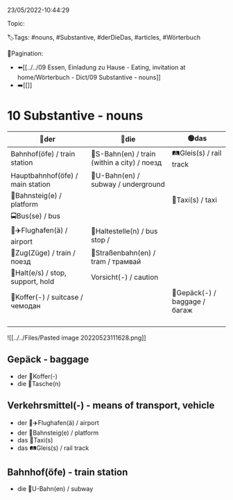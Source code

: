 23/05/2022-10:44:29

Topic:

🏷️Tags: #nouns, #Substantive, #derDieDas, #articles, #Wörterbuch

🧭Pagination:
- ⬅️[[../../09 Essen, Einladung zu Hause - Eating, invitation at home/Wörterbuch - Dict/09 Substantive - nouns]]
- ➡️[[]]

# 10 Substantive - nouns

| 🔵der                             | 🔴die                                        | 🟢das                          |
|-----------------------------------|----------------------------------------------|--------------------------------|
| Bahnhof(öfe) / train station      | 🚝S-Bahn(en) / train (within a city) / поезд | 🛤Gleis(s) / rail track        |
| Hauptbahnhof(öfe) / main station  | 🚫U-Bahn(en) / subway / underground          |                                |
| 🔳Bahnsteig(e) / platform         |                                              | 🚕Taxi(s) / taxi               |
| 🚍Bus(se) / bus                   |                                              |                                |
| 🛫✈️Flughafen(ä) / airport        | 🚏Haltestelle(n) / bus stop /                |                                |
| 🚉Zug(Züge) / train / поезд       | 🚊Straßenbahn(en) / tram / трамвай           |                                |
| 🛑Halt(e/s) / stop, support, hold | Vorsicht(-) / caution                        |                                |
| 🧳Koffer(-) / suitcase / чемодан  |                                              | 🛄Gepäck(-) / baggage / багаж  |
|                                   |                                              |                                |
|                                   |                                              |                                |
|                                   |                                              |                                |
|                                   |                                              |                                |

![[../../Files/Pasted image 20220523111628.png]]

## Gepäck - baggage

- der 👛Koffer(-)
- die 🧳Tasche(n)

## Verkehrsmittel(-) - means of transport, vehicle

- der 🛫✈️Flughafen(ä) / airport
- der 🔳Bahnsteig(e) / platform
- das 🚕Taxi(s)
- das 🛤Gleis(s) / rail track

## Bahnhof(öfe) - train station

- die 🚫U-Bahn(en) / subway
